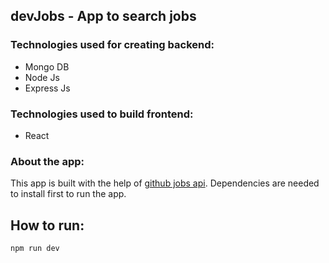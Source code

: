 ## devJobs - App to search jobs

### Technologies used for creating backend:

- Mongo DB
- Node Js
- Express Js

### Technologies used to build frontend:

- React

### About the app:

This app is built with the help of [github jobs api](https://jobs.github.com/api). Dependencies are needed to install first to run the app.

## How to run:

```
npm run dev
```
